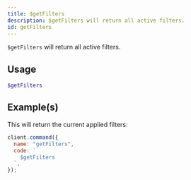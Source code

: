 ```yaml
---
title: $getFilters
description: $getFilters will return all active filters.
id: getFilters
---
```


`$getFilters` will return all active filters.

## Usage

```php
$getFilters
```

## Example(s)

This will return the current applied filters:

```javascript
client.command({
  name: "getFilters",
  code: `
    $getFilters
  `,
});
```
